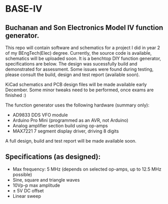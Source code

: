 # BASE-IV
## Buchanan and Son Electronics Model IV function generator.

This repo will contain software and schematics for a project I did in year 2 of my BEngTech(Elec) degree. Currently, the source code is available, schematics will be uploaded soon. It is a benchtop DIY function generator, specifications are below. The design was sucessfully build and demonstrated for assessment. Some issues were found during testing, please consult the build, design and test report (available soon).

KiCad schematics and PCB design files will be made available early December. Some minor tweaks need to be performed, once exams are finished :)

The function generator uses the following hardware (summary only):

- AD9833 DDS VFO module
- Arduino Pro Mini (programmed as an AVR, not Arduino)
- Analog amplifier section build using op-amps
- MAX7221 7 segment display driver, driving 8 digits

A full design, build and test report will be made available soon.

## Specifications (as designed):
- Max frequency: 5 MHz (depends on selected op-amps, up to 12.5 MHz possible)
- Sine, square and triangle waves
- 10Vp-p max amplitude
- ± 5V DC offset
- Linear sweep

